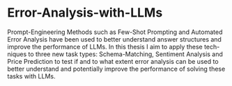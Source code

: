 # Error-Analysis-with-LLMs
Prompt-Engineering Methods such as Few-Shot Prompting and Automated Error Analysis have been used to better understand answer structures and improve the performance of LLMs. In this thesis I aim to apply these tech-
niques to three new task types: Schema-Matching, Sentiment Analysis and Price Prediction to
test if and to what extent error analysis can be used to better understand and potentially improve
the performance of solving these tasks with LLMs.
 
